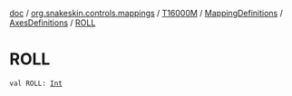 [doc](../../../../index.md) / [org.snakeskin.controls.mappings](../../../index.md) / [T16000M](../../index.md) / [MappingDefinitions](../index.md) / [AxesDefinitions](index.md) / [ROLL](./-r-o-l-l.md)

# ROLL

`val ROLL: `[`Int`](https://kotlinlang.org/api/latest/jvm/stdlib/kotlin/-int/index.html)